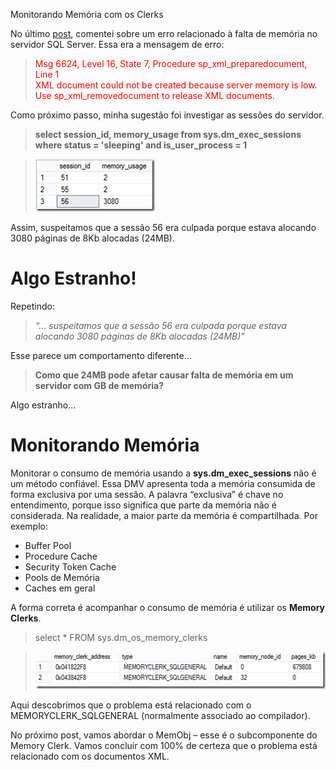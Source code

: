 <a link='https://blogs.msdn.microsoft.com/fcatae/2014/02/25/monitorando-memria-com-os-clerks/'>Monitorando Memória com os Clerks</a>
<p>No último <a href="http://blogs.msdn.com/b/fcatae/archive/2014/02/18/sp-xml-preparedocument-leak.aspx">post</a>, comentei sobre um erro relacionado à falta de memória no servidor SQL Server. Essa era a mensagem de erro:</p>  <blockquote>   <p><font color="#ff0000">Msg 6624, Level 16, State 7, Procedure sp_xml_preparedocument, Line 1        <br />XML document could not be created because server memory is low. Use sp_xml_removedocument to release XML documents.</font></p> </blockquote>  <p>Como próximo passo, minha sugestão foi investigar as sessões do servidor.</p>  <blockquote>   <p><strong>select session_id, memory_usage from sys.dm_exec_sessions        <br />where status = 'sleeping' and is_user_process = 1</strong></p> </blockquote>  <blockquote>   <p><a href="images\2538.image_22AA8135.png"><img title="image" border="0" alt="image" src="images\4213.image_thumb_5D91B3FE.png" width="191" height="84" /></a></p> </blockquote>  <p>Assim, suspeitamos que a sessão 56 era culpada porque estava alocando 3080 páginas de 8Kb alocadas (24MB).</p>    <h1>Algo Estranho!</h1>  <p>Repetindo:</p>  <blockquote>   <p><em>“… suspeitamos que a sessão 56 era culpada porque estava alocando 3080 páginas de 8Kb alocadas (24MB)”</em></p> </blockquote>  <p>Esse parece um comportamento diferente…</p>  <blockquote>   <p><strong>Como que 24MB pode afetar causar falta de memória em um servidor com GB de memória?</strong></p> </blockquote>  <p>Algo estranho…</p>    <h1>Monitorando Memória</h1>  <p>Monitorar o consumo de memória usando a <strong>sys.dm_exec_sessions</strong> não é um método confiável. Essa DMV apresenta toda a memória consumida de forma exclusiva por uma sessão. A palavra “exclusiva” é chave no entendimento, porque isso significa que parte da memória não é considerada. Na realidade, a maior parte da memória é compartilhada. Por exemplo:</p>  <ul>   <li>Buffer Pool</li>    <li>Procedure Cache</li>    <li>Security Token Cache</li>    <li>Pools de Memória</li>    <li>Caches em geral</li> </ul>  <p>A forma correta é acompanhar o consumo de memória é utilizar os <strong>Memory Clerks</strong>.</p>  <blockquote>   <p>select * FROM sys.dm_os_memory_clerks</p> </blockquote>  <blockquote>   <p><a href="images\0410.image_thumb3_4BE9583B.png"><img title="image_thumb[3]" style="margin: 0px;border: 0px currentcolor" border="0" alt="image_thumb[3]" src="images\8171.image_thumb3_thumb_1268D8F5.png" width="506" height="60" /></a></p> </blockquote>  <p>Aqui descobrimos que o problema está relacionado com o MEMORYCLERK_SQLGENERAL (normalmente associado ao compilador). </p>  <p>No próximo post, vamos abordar o MemObj – esse é o subcomponente do Memory Clerk. Vamos concluir com 100% de certeza que o problema está relacionado com os documentos XML.</p>
